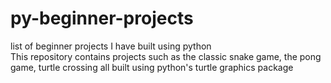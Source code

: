 # py-beginner-projects
list of beginner projects I have built using python<br/>
This repository contains projects such as the classic snake game, the pong game, turtle crossing all built using python's turtle graphics package
